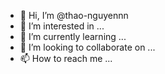 - 👋 Hi, I’m @thao-nguyennn
- 👀 I’m interested in ...
- 🌱 I’m currently learning ...
- 💞️ I’m looking to collaborate on ...
- 📫 How to reach me ...

<!---
thao-nguyennn/thao-nguyennn is a ✨ special ✨ repository because its `README.md` (this file) appears on your GitHub profile.
You can click the Preview link to take a look at your changes.
--->
